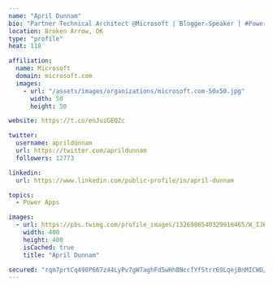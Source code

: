 ```yaml
---
name: "April Dunnam"
bio: "Partner Technical Architect @Microsoft | Blogger-Speaker | #PowerApps, #PowerAutomate, #Office365, #SharePoint | #WIT | #Karaoke Queen"
location: Broken Arrow, OK
type: "profile"
heat: 118

affiliation:
  name: Microsoft
  domain: microsoft.com
  images:
    - url: "/assets/images/organizations/microsoft.com-50x50.jpg"
      width: 50
      height: 50

website: https://t.co/enJuiGEQZc

twitter:
  username: aprildunnam
  url: https://twitter.com/aprildunnam
  followers: 12773

linkedin:
  url: https://www.linkedin.com/public-profile/in/april-dunnam

topics:
  - Power Apps

images:
  - url: https://pbs.twimg.com/profile_images/1326986540329918465/W_IJ6Ih2_400x400.jpg
    width: 400
    height: 400
    isCached: true
    title: "April Dunnam"

secured: "rqm7prtCq498P667z44LyPv7gW7aghFd5wHh8NccfYf5trr69LqejBnMICWD/0JlqiHYYQAEQDsRziOifCY6jfUVa6r4mt6Oi+gzqye83yeSWdBTbYDIrqHG3NBUW9zPlr8BXPmqfbYU85nZnNshGzoVbpcWlAXPNty3+aEkXNxz/RgrAOUsXUcgFVEUDncqoUE8Odh3VfCB4qRDl0YfASUguX4IRt9mg8kwU3bXgMZ1cIcE92uUFt67FRRS9J4/nVwfW2fVpnGv2K6iABTrPxbyYMOz21xb+slqDJpY8Yj//HC5RaiWzVoAJeK2NzYhAmw7YWCui86AqvRNMIxO6Dg/4vniPmFIKDLyHMWQUj58Vthq3T4XF7BEPjOZPTqBlELVulWKg9e+sIzXr/1RIY+r9lQCt+nJ99LbGQwwink=;RYvAvR3Tobrisr6ncHg4CQ=="
---
```


